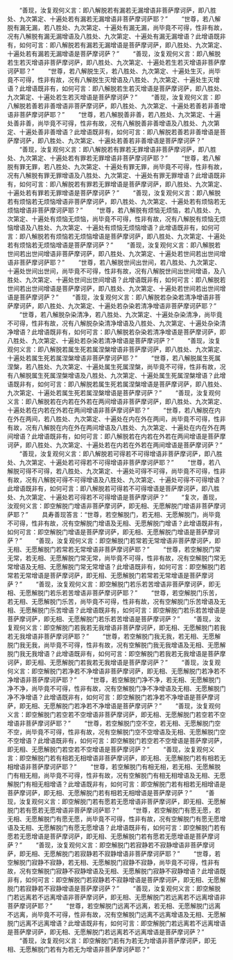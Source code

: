<!-- { "loadSidebar": true } -->
　　“善现，汝复观何义言：即八解脱若有漏若无漏增语非菩萨摩诃萨，即八胜处、九次第定、十遍处若有漏若无漏增语非菩萨摩诃萨耶？”
　　“世尊，若八解脱有漏无漏，若八胜处、九次第定、十遍处有漏无漏，尚毕竟不可得，性非有故，况有八解脱有漏无漏增语及八胜处、九次第定、十遍处有漏无漏增语？此增语既非有，如何可言：即八解脱若有漏若无漏增语是菩萨摩诃萨，即八胜处、九次第定、十遍处若有漏若无漏增语是菩萨摩诃萨？”
　　“善现，汝复观何义言：即八解脱若生若灭增语非菩萨摩诃萨，即八胜处、九次第定、十遍处若生若灭增语非菩萨摩诃萨耶？”
　　“世尊，若八解脱生灭，若八胜处、九次第定、十遍处生灭，尚毕竟不可得，性非有故，况有八解脱生灭增语及八胜处、九次第定、十遍处生灭增语？此增语既非有，如何可言：即八解脱若生若灭增语是菩萨摩诃萨，即八胜处、九次第定、十遍处若生若灭增语是菩萨摩诃萨？”
　　“善现，汝复观何义言：即八解脱若善若非善增语非菩萨摩诃萨，即八胜处、九次第定、十遍处若善若非善增语非菩萨摩诃萨耶？”
　　“世尊，若八解脱善非善，若八胜处、九次第定、十遍处善非善，尚毕竟不可得，性非有故，况有八解脱善非善增语及八胜处、九次第定、十遍处善非善增语？此增语既非有，如何可言：即八解脱若善若非善增语是菩萨摩诃萨，即八胜处、九次第定、十遍处若善若非善增语是菩萨摩诃萨？”
　　“善现，汝复观何义言：即八解脱若有罪若无罪增语非菩萨摩诃萨，即八胜处、九次第定、十遍处若有罪若无罪增语非菩萨摩诃萨耶？”
　　“世尊，若八解脱有罪无罪，若八胜处、九次第定、十遍处有罪无罪，尚毕竟不可得，性非有故，况有八解脱有罪无罪增语及八胜处、九次第定、十遍处有罪无罪增语？此增语既非有，如何可言：即八解脱若有罪若无罪增语是菩萨摩诃萨，即八胜处、九次第定、十遍处若有罪若无罪增语是菩萨摩诃萨？”
　　“善现，汝复观何义言：即八解脱若有烦恼若无烦恼增语非菩萨摩诃萨，即八胜处、九次第定、十遍处若有烦恼若无烦恼增语非菩萨摩诃萨耶？”
　　“世尊，若八解脱有烦恼无烦恼，若八胜处、九次第定、十遍处有烦恼无烦恼，尚毕竟不可得，性非有故，况有八解脱有烦恼无烦恼增语及八胜处、九次第定、十遍处有烦恼无烦恼增语？此增语既非有，如何可言：即八解脱若有烦恼若无烦恼增语是菩萨摩诃萨，即八胜处、九次第定、十遍处若有烦恼若无烦恼增语是菩萨摩诃萨？”
　　“善现，汝复观何义言：即八解脱若世间若出世间增语非菩萨摩诃萨，即八胜处、九次第定、十遍处若世间若出世间增语非菩萨摩诃萨耶？”
　　“世尊，若八解脱世间出世间，若八胜处、九次第定、十遍处世间出世间，尚毕竟不可得，性非有故，况有八解脱世间出世间增语，及八胜处、九次第定、十遍处世间出世间增语？此增语既非有，如何可言：即八解脱若世间若出世间增语是菩萨摩诃萨，即八胜处、九次第定、十遍处若世间若出世间增语是菩萨摩诃萨？”
　　“善现，汝复观何义言：即八解脱若杂染若清净增语非菩萨摩诃萨，即八胜处、九次第定、十遍处若杂染若清净增语非菩萨摩诃萨耶？”
　　“世尊，若八解脱杂染清净，若八胜处、九次第定、十遍处杂染清净，尚毕竟不可得，性非有故，况有八解脱杂染清净增语及八胜处、九次第定、十遍处杂染清净增语？此增语既非有，如何可言：即八解脱若杂染若清净增语是菩萨摩诃萨，即八胜处、九次第定、十遍处若杂染若清净增语是菩萨摩诃萨？”
　　“善现，汝复观何义言：即八解脱若属生死若属涅槃增语非菩萨摩诃萨，即八胜处、九次第定、十遍处若属生死若属涅槃增语非菩萨摩诃萨耶？”
　　“世尊，若八解脱属生死属涅槃，若八胜处、九次第定、十遍处属生死属涅槃，尚毕竟不可得，性非有故，况有八解脱属生死属涅槃增语及八胜处、九次第定、十遍处属生死属涅槃增语？此增语既非有，如何可言：即八解脱若属生死若属涅槃增语是菩萨摩诃萨，即八胜处、九次第定、十遍处若属生死若属涅槃增语是菩萨摩诃萨？”
　　“善现，汝复观何义言：即八解脱若在内若在外若在两间增语非菩萨摩诃萨，即八胜处、九次第定、十遍处若在内若在外若在两间增语非菩萨摩诃萨耶？”
　　“世尊，若八解脱在内在外在两间，若八胜处、九次第定、十遍处在内在外在两间，尚毕竟不可得，性非有故，况有八解脱在内在外在两间增语及八胜处、九次第定、十遍处在内在外在两间增语？此增语既非有，如何可言：即八解脱若在内若在外若在两间增语是菩萨摩诃萨，即八胜处、九次第定、十遍处若在内若在外若在两间增语是菩萨摩诃萨？”
　　“善现，汝复观何义言：即八解脱若可得若不可得增语非菩萨摩诃萨，即八胜处、九次第定、十遍处若可得若不可得增语非菩萨摩诃萨耶？”
　　“世尊，若八解脱可得不可得，若八胜处、九次第定、十遍处可得不可得，尚毕竟不可得，性非有故，况有八解脱可得不可得增语及八胜处、九次第定、十遍处可得不可得增语？此增语既非有，如何可言：即八解脱若可得若不可得增语是菩萨摩诃萨，即八胜处、九次第定、十遍处若可得若不可得增语是菩萨摩诃萨？”
　　“复次，善现，汝观何义言：即空解脱门增语非菩萨摩诃萨，即无相、无愿解脱门增语非菩萨摩诃萨耶？”
　　具寿善现答言：“世尊，若空解脱门，若无相、无愿解脱门，尚毕竟不可得，性非有故，况有空解脱门增语及无相、无愿解脱门增语？此增语既非有，如何可言：即空解脱门增语是菩萨摩诃萨，即无相、无愿解脱门增语是菩萨摩诃萨？”
　　“善现，汝复观何义言：即空解脱门若常若无常增语非菩萨摩诃萨，即无相、无愿解脱门若常若无常增语非菩萨摩诃萨耶？”
　　“世尊，若空解脱门常无常，若无相、无愿解脱门常无常，尚毕竟不可得，性非有故，况有空解脱门常无常增语及无相、无愿解脱门常无常增语？此增语既非有，如何可言：即空解脱门若常若无常增语是菩萨摩诃萨，即无相、无愿解脱门若常若无常增语是菩萨摩诃萨？”
　　“善现，汝复观何义言：即空解脱门若乐若苦增语非菩萨摩诃萨，即无相、无愿解脱门若乐若苦增语非菩萨摩诃萨耶？”
　　“世尊，若空解脱门乐苦，若无相、无愿解脱门乐苦，尚毕竟不可得，性非有故，况有空解脱门乐苦增语及无相、无愿解脱门乐苦增语？此增语既非有，如何可言：即空解脱门若乐若苦增语是菩萨摩诃萨，即无相、无愿解脱门若乐若苦增语是菩萨摩诃萨？”
　　“善现，汝复观何义言：即空解脱门若我若无我增语非菩萨摩诃萨，即无相、无愿解脱门若我若无我增语非菩萨摩诃萨耶？”
　　“世尊，若空解脱门我无我，若无相、无愿解脱门我无我，尚毕竟不可得，性非有故，况有空解脱门我无我增语及无相、无愿解脱门我无我增语？此增语既非有，如何可言：即空解脱门若我若无我增语是菩萨摩诃萨，即无相、无愿解脱门若我若无我增语是菩萨摩诃萨？”
　　“善现，汝复观何义言：即空解脱门若净若不净增语非菩萨摩诃萨，即无相、无愿解脱门若净若不净增语非菩萨摩诃萨耶？”
　　“世尊，若空解脱门净不净，若无相、无愿解脱门净不净，尚毕竟不可得，性非有故，况有空解脱门净不净增语及无相、无愿解脱门净不净增语？此增语既非有，如何可言：即空解脱门若净若不净增语是菩萨摩诃萨，即无相、无愿解脱门若净若不净增语是菩萨摩诃萨？”
　　“善现，汝复观何义言：即空解脱门若空若不空增语非菩萨摩诃萨，即无相、无愿解脱门若空若不空增语非菩萨摩诃萨耶？”
　　“世尊，若空解脱门空不空，若无相、无愿解脱门空不空，尚毕竟不可得，性非有故，况有空解脱门空不空增语及无相、无愿解脱门空不空增语？此增语既非有，如何可言：即空解脱门若空若不空增语是菩萨摩诃萨，即无相、无愿解脱门若空若不空增语是菩萨摩诃萨？”
　　“善现，汝复观何义言：即空解脱门若有相若无相增语非菩萨摩诃萨，即无相、无愿解脱门若有相若无相增语非菩萨摩诃萨耶？”
　　“世尊，若空解脱门有相无相，若无相、无愿解脱门有相无相，尚毕竟不可得，性非有故，况有空解脱门有相无相增语及无相、无愿解脱门有相无相增语？此增语既非有，如何可言：即空解脱门若有相若无相增语是菩萨摩诃萨，即无相、无愿解脱门若有相若无相增语是菩萨摩诃萨？”
　　“善现，汝复观何义言：即空解脱门若有愿若无愿增语非菩萨摩诃萨，即无相、无愿解脱门若有愿若无愿增语非菩萨摩诃萨耶？”
　　“世尊，若空解脱门有愿无愿，若无相、无愿解脱门有愿无愿，尚毕竟不可得，性非有故，况有空解脱门有愿无愿增语及无相、无愿解脱门有愿无愿增语？此增语既非有，如何可言：即空解脱门若有愿若无愿增语是菩萨摩诃萨，即无相、无愿解脱门若有愿若无愿增语是菩萨摩诃萨？”
　　“善现，汝复观何义言：即空解脱门若寂静若不寂静增语非菩萨摩诃萨，即无相、无愿解脱门若寂静若不寂静增语非菩萨摩诃萨耶？”
　　“世尊，若空解脱门寂静不寂静，若无相、无愿解脱门寂静不寂静，尚毕竟不可得，性非有故，况有空解脱门寂静不寂静增语及无相、无愿解脱门寂静不寂静增语？此增语既非有，如何可言：即空解脱门若寂静若不寂静增语是菩萨摩诃萨，即无相、无愿解脱门若寂静若不寂静增语是菩萨摩诃萨？”
　　“善现，汝复观何义言：即空解脱门若远离若不远离增语非菩萨摩诃萨，即无相、无愿解脱门若远离若不远离增语非菩萨摩诃萨耶？”
　　“世尊，若空解脱门远离不远离，若无相、无愿解脱门远离不远离，尚毕竟不可得，性非有故，况有空解脱门远离不远离增语及无相、无愿解脱门远离不远离增语？此增语既非有，如何可言：即空解脱门若远离若不远离增语是菩萨摩诃萨，即无相、无愿解脱门若远离若不远离增语是菩萨摩诃萨？”
　　“善现，汝复观何义言：即空解脱门若有为若无为增语非菩萨摩诃萨，即无相、无愿解脱门若有为若无为增语非菩萨摩诃萨耶？”
